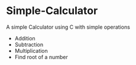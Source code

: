 # Simple-Calculator
A simple Calculator using C with simple operations
 - Addition
 - Subtraction
 - Multiplication
 - Find root of a number
